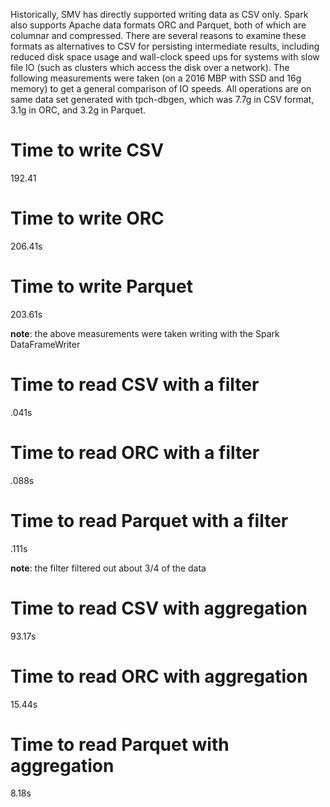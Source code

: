 Historically, SMV has directly supported writing data as CSV only. Spark also supports Apache data formats ORC and Parquet, both of which are columnar and compressed. There are several reasons to examine these formats as alternatives to CSV for persisting intermediate results, including reduced disk space usage and wall-clock speed ups for systems with slow file IO (such as clusters which access the disk over a network). The following measurements were taken (on a 2016 MBP with SSD and 16g memory) to get a general comparison of IO speeds. All operations are on same data set generated with tpch-dbgen, which was 7.7g in CSV format, 3.1g in ORC, and 3.2g in Parquet.


# Time to write CSV
192.41

# Time to write ORC
206.41s

# Time to write Parquet
203.61s

**note**: the above measurements were taken writing with the Spark DataFrameWriter

# Time to read CSV with a filter
.041s

# Time to read ORC with a filter
.088s

# Time to read Parquet with a filter
.111s

**note**: the filter filtered out about 3/4 of the data

# Time to read CSV with aggregation
93.17s

# Time to read ORC with aggregation
15.44s

# Time to read Parquet with aggregation
8.18s
